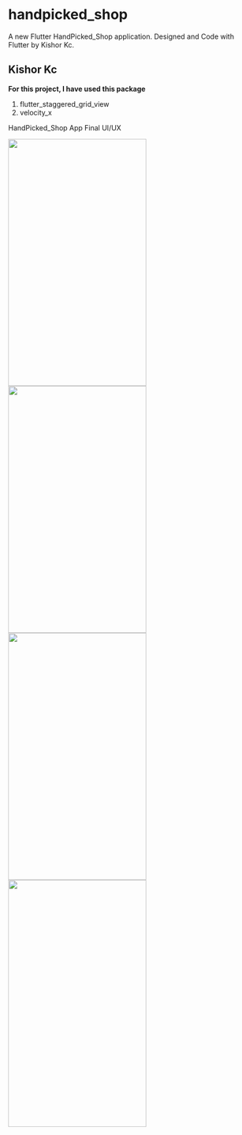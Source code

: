 # handpicked_shop

A new Flutter HandPicked_Shop application. Designed and Code with Flutter by Kishor Kc.

## Kishor Kc

**For this project, I have used this package**
1. flutter_staggered_grid_view
2. velocity_x

HandPicked_Shop App Final UI/UX

<img src="https://user-images.githubusercontent.com/73419211/119302761-5ef8ca00-bc84-11eb-85a9-0e5ea80e5402.jpg" height="500" width="280">

<img src="https://user-images.githubusercontent.com/73419211/119302887-910a2c00-bc84-11eb-97fc-1ae9a3dcac03.jpg" height="500" width="280">

<img src="https://user-images.githubusercontent.com/73419211/119302787-6b7d2280-bc84-11eb-8285-9172efcff06e.jpg" height="500" width="280">

<img src="https://user-images.githubusercontent.com/73419211/119302770-64561480-bc84-11eb-8992-df1310ea8766.jpg" height="500" width="280">







